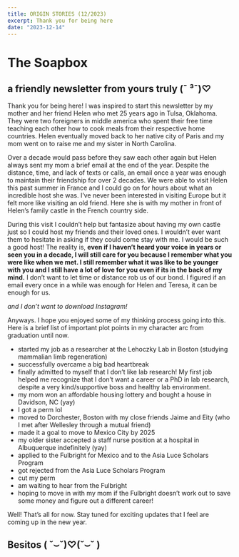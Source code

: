 ```yaml
---
title: ORIGIN STORIES (12/2023)
excerpt: Thank you for being here
date: "2023-12-14"
---
```

# The Soapbox
## a friendly newsletter from yours truly (¯ ³¯)♡

Thank you for being here! I was inspired to start this newsletter by my mother and her friend Helen who met 25 years ago in Tulsa, Oklahoma. They were two foreigners in middle america who spent their free time teaching each other how to cook meals from their respective home countries. Helen eventually moved back to her native city of Paris and my mom went on to raise me and my sister in North Carolina. 

Over a decade would pass before they saw each other again but Helen always sent my mom a brief email at the end of the year. Despite the distance, time, and lack of texts or calls, an email once a year was enough to maintain their friendship for over 2 decades.  We were able to visit Helen this past summer in France and I could go on for hours about what an incredible host she was. I’ve never been interested in visiting Europe but it felt more like visiting an old friend. Here she is with my mother in front of Helen’s family castle in the French country side.


<!-- insert picture of mom and helen in front of castle -->

During this visit I couldn’t help but fantasize about having my own castle just so I could host my friends and their loved ones. I wouldn’t ever want them to hesitate in asking if they could come stay with me. I would be such a good host! The reality is, **even if I haven’t heard your voice in years or seen you in a decade, I will still care for you because I remember what you were like when we met. I still remember what it was like to be younger with you and I still have a lot of love for you even if its in the back of my mind.** I don’t want to let time or distance rob us of our bond. I figured if an email every once in a while was enough for Helen and Teresa, it can be enough for us. 

_and I don’t want to download Instagram!_
<!-- Insert picture of mom, helen, and rachelle eating together outside -->

Anyways. I hope you enjoyed some of my thinking process going into this. Here is a brief list of important plot points in my character arc from graduation until now. 
<!-- how do I change the font for lists? -->
- started my job as a researcher at the Lehoczky Lab in Boston (studying mammalian limb regeneration) 
- successfully overcame a big bad heartbreak
- finally admitted to myself that I don’t like lab research! My first job helped me recognize that I don’t want a career or a PhD in lab research, despite a very kind/supportive boss and healthy lab environment. 
-  my mom won an affordable housing lottery and bought a house in Davidson, NC (yay)
- I got a perm lol
- moved to Dorchester, Boston with my close friends Jaime and Eity (who I met after Wellesley through a mutual friend) 
- made it a goal to move to Mexico City by 2025
- my older sister accepted a staff nurse position at a hospital in Albuquerque indefinitely (yay)
- applied to the Fulbright for Mexico and to the Asia Luce Scholars Program 
- got rejected from the Asia Luce Scholars Program 
- cut my perm 
- am waiting to hear from the Fulbright 
- hoping to move in with my mom if the Fulbright doesn’t work out to save some money and figure out a different career!

Well! That’s all for now. Stay tuned for exciting updates that I feel are coming up in the new year. 

## Besitos ( ˘⌣˘)♡(˘⌣˘ )

<!-- Insert cute picture of me with my perm in front of helen's castle -->